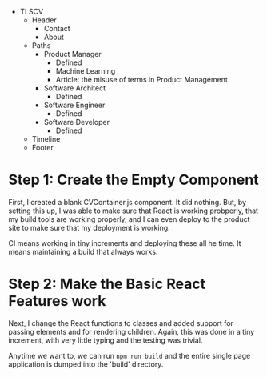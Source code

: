 
+ TLSCV
    + Header
        + Contact
        + About
    + Paths
        + Product Manager
            + Defined
            + Machine Learning
            + Article: the misuse of terms in Product Management
        + Software Architect
            + Defined
        + Software Engineer
            + Defined
        + Software Developer
            + Defined
    + Timeline
    + Footer

# Step 1: Create the Empty Component

First, I created a blank CVContainer.js component. It did nothing. But, by setting this up, I was able to make sure that
React is working probperly, that my build tools are working properly, and I can even deploy to the product site to make 
sure that my deployment is working.

CI means working in tiny increments and deploying these all he time. It means maintaining a build that always works.

# Step 2: Make the Basic React Features work

Next, I change the React functions to classes and added support for passing elements and for rendering children. Again, this
was done in a tiny increment, with very little typing and the testing was trivial.

Anytime we want to, we can run `npm run build` and the entire single page application is dumped into the 'build' directory.


